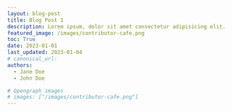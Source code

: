 ```yaml
---
layout: blog-post
title: Blog Post 1
description: Lorem ipsum, dolor sit amet consectetur adipisicing elit. Soluta optio non dolor perferendis beatae libero natus quod repellendus modi.
featured_image: /images/contributor-cafe.png
toc: True
date: 2023-01-01
last_updated: 2023-01-04
# canonical_url:
authors:
  - Jane Doe
  - John Doe

# Opengraph images
# images: ["/images/contributor-cafe.png"]
---
```

